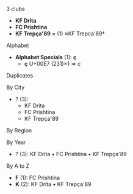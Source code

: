 3 clubs

- **KF Drita**
- **FC Prishtina**
- **KF Trepça'89** ≈ (1) ≈KF Trepca'89†




Alphabet

- **Alphabet Specials** (1):  **ç** 
  - **ç** U+00E7 (231)×1 ⇒ c




Duplicates





By City

- ? (3): 
  - KF Drita 
  - FC Prishtina 
  - KF Trepça'89 




By Region





By Year

- ? (3):   KF Drita • FC Prishtina • KF Trepça'89






By A to Z

- **F** (1): FC Prishtina
- **K** (2): KF Drita • KF Trepça'89




